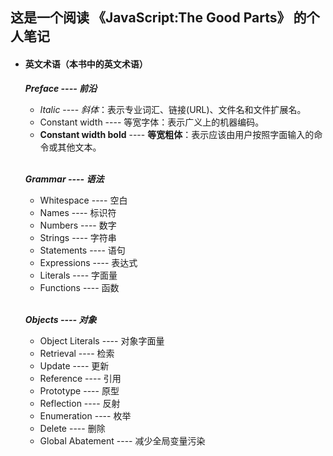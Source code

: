 ## 这是一个阅读 《JavaScript:The Good Parts》 的个人笔记

- ####  英文术语（本书中的英文术语）	
	***Preface ---- 前沿***  
	- *Italic* ---- *斜体*：表示专业词汇、链接(URL)、文件名和文件扩展名。  
	- Constant width ---- 等宽字体：表示广义上的机器编码。  
	- **Constant width bold** ---- **等宽粗体**：表示应该由用户按照字面输入的命令或其他文本。   
	
	<br/>  
	
	***Grammar ---- 语法***  
	- Whitespace ---- 空白
	- Names ---- 标识符
	- Numbers ---- 数字
	- Strings ---- 字符串
	- Statements ---- 语句
	- Expressions ---- 表达式
	- Literals ---- 字面量
	- Functions ---- 函数
	
	<br/>  
	
	***Objects ---- 对象***  
	- Object Literals ---- 对象字面量
	- Retrieval ---- 检索
	- Update ---- 更新
	- Reference ---- 引用
	- Prototype ---- 原型
	- Reflection ---- 反射
	- Enumeration ---- 枚举
	- Delete ---- 删除
	- Global Abatement ---- 减少全局变量污染
	
	
	
